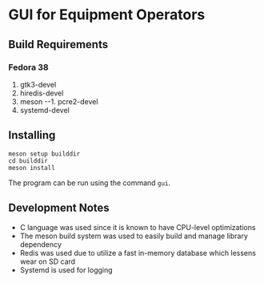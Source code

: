 # GUI for Equipment Operators

## Build Requirements

### Fedora 38

1. gtk3-devel
1. hiredis-devel
1. meson
--1. pcre2-devel
1. systemd-devel

## Installing

```
meson setup builddir
cd builddir
meson install
```

The program can be run using the command `gui`.

## Development Notes

- C language was used since it is known to have CPU-level optimizations
- The meson build system was used to easily build and manage library dependency
- Redis was used due to utilize a fast in-memory database which lessens wear on SD card
- Systemd is used for logging
